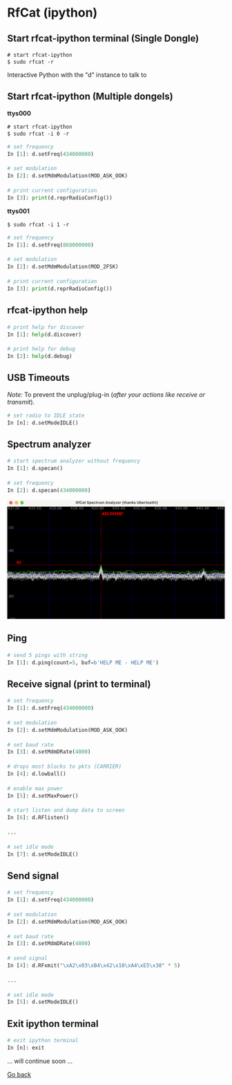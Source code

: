 # RfCat (ipython)

## Start rfcat-ipython terminal (Single Dongle)

```shell
# start rfcat-ipython
$ sudo rfcat -r
```

Interactive Python with the "d" instance to talk to

## Start rfcat-ipython (Multiple dongels)

**ttys000**

```shell
# start rfcat-ipython
$ sudo rfcat -i 0 -r
```

```python
# set frequency
In [1]: d.setFreq(434000000)

# set modulation
In [2]: d.setMdmModulation(MOD_ASK_OOK)

# print current configuration
In [3]: print(d.reprRadioConfig())
```

**ttys001**

```shell
$ sudo rfcat -i 1 -r
```

```python
# set frequency
In [1]: d.setFreq(868000000)

# set modulation
In [2]: d.setMdmModulation(MOD_2FSK)

# print current configuration
In [3]: print(d.reprRadioConfig())
```

## rfcat-ipython help

```python
# print help for discover
In [1]: help(d.discover)

# print help for debug
In [2]: help(d.debug)
```

## USB Timeouts

_Note:_ To prevent the unplug/plug-in (_after your actions like receive or transmit_).

```python
# set radio to IDLE state
In [n]: d.setModeIDLE()
```

## Spectrum analyzer

```python
# start spectrum analyzer without frequency
In [1]: d.specan()

# set frequency
In [2]: d.specan(434000000)
```

![RfCat Spectrum Analyzer](../img/rfcat-spectrum_analyzer.png)

## Ping

```python
# send 5 pings with string
In [1]: d.ping(count=5, buf=b'HELP ME - HELP ME')
```

## Receive signal (print to terminal)

```python
# set frequency
In [1]: d.setFreq(434000000)

# set modulation
In [2]: d.setMdmModulation(MOD_ASK_OOK)

# set baud rate
In [3]: d.setMdmDRate(4800)

# drops most blocks to pkts (CARRIER)
In [4]: d.lowball()

# enable max power
In [5]: d.setMaxPower()

# start listen and dump data to screen
In [6]: d.RFlisten()

...

# set idle mode
In [7]: d.setModeIDLE()
```

## Send signal

```python
# set frequency
In [1]: d.setFreq(434000000)

# set modulation
In [2]: d.setMdmModulation(MOD_ASK_OOK)

# set baud rate
In [3]: d.setMdmDRate(4800)

# send signal
In [4]: d.RFxmit("\xA2\x03\xB4\x42\x10\xA4\xE5\x38" * 5)

...

# set idle mode
In [5]: d.setModeIDLE()
```

## Exit ipython terminal

```python
# exit ipython terminal
In [n]: exit
```

... will continue soon ...

[Go back](./readme.md)
